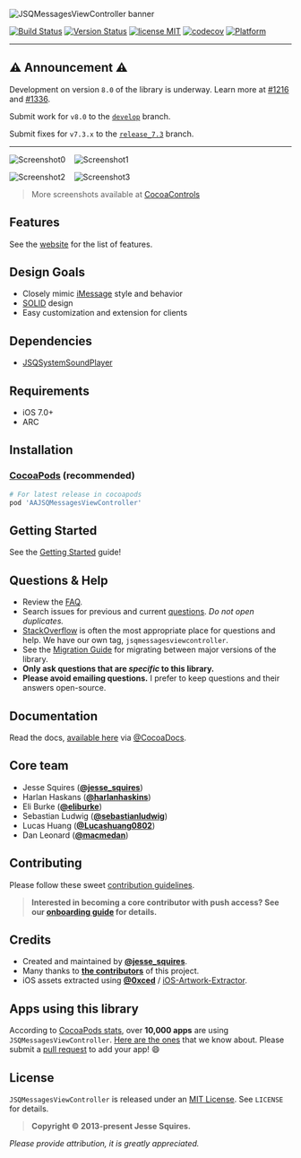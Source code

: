 ![JSQMessagesViewController banner](https://raw.githubusercontent.com/jessesquires/JSQMessagesViewController/develop/Assets/jsq_messages_banner.png)

[![Build Status](https://secure.travis-ci.org/jessesquires/JSQMessagesViewController.svg)](https://travis-ci.org/jessesquires/JSQMessagesViewController) [![Version Status](https://img.shields.io/cocoapods/v/JSQMessagesViewController.svg)][podLink] [![license MIT](https://img.shields.io/cocoapods/l/JSQMessagesViewController.svg)][mitLink] [![codecov](https://codecov.io/gh/jessesquires/JSQMessagesViewController/branch/develop/graph/badge.svg)](https://codecov.io/gh/jessesquires/JSQMessagesViewController) [![Platform](https://img.shields.io/cocoapods/p/JSQMessagesViewController.svg)][docsLink]

------------------------

## :warning: Announcement :warning:

Development on version `8.0` of the library is underway. Learn more at [#1216](https://github.com/jessesquires/JSQMessagesViewController/issues/1216) and [#1336](https://github.com/jessesquires/JSQMessagesViewController/issues/1336).

Submit work for `v8.0` to the [`develop`](https://github.com/jessesquires/JSQMessagesViewController/tree/develop) branch.

Submit fixes for `v7.3.x` to the [`release_7.3`](https://github.com/jessesquires/JSQMessagesViewController/tree/release_7.3) branch.

------------------------

![Screenshot0][img0] &nbsp;&nbsp; ![Screenshot1][img1] &nbsp;&nbsp;

![Screenshot2][img2] &nbsp;&nbsp; ![Screenshot3][img3]

> More screenshots available at [CocoaControls](https://www.cocoacontrols.com/controls/jsqmessagesviewcontroller)

## Features

See the [website](http://www.jessesquires.com/JSQMessagesViewController/) for the list of features.

## Design Goals

- Closely mimic [iMessage](http://www.apple.com/ios/messages/) style and behavior
- [SOLID](https://en.wikipedia.org/wiki/SOLID_(object-oriented_design)) design
- Easy customization and extension for clients

## Dependencies

* [JSQSystemSoundPlayer][playerLink]

## Requirements

* iOS 7.0+
* ARC

## Installation

### [CocoaPods](https://cocoapods.org/) (recommended)

````ruby
# For latest release in cocoapods
pod 'AAJSQMessagesViewController'

````

## Getting Started

See the [Getting Started](https://github.com/jessesquires/JSQMessagesViewController/blob/develop/Documentation/getting_started.md) guide!

## Questions & Help

* Review the [FAQ](https://github.com/jessesquires/JSQMessagesViewController/blob/develop/Documentation/faq.md).
* Search issues for previous and current [questions](https://github.com/jessesquires/JSQMessagesViewController/issues?utf8=✓&q=label%3A%22questions+%26+help%22+). *Do not open duplicates.*
* [StackOverflow](http://stackoverflow.com/questions/tagged/jsqmessagesviewcontroller) is often the most appropriate place for questions and help. We have our own tag, `jsqmessagesviewcontroller`.
* See the [Migration Guide](https://github.com/jessesquires/JSQMessagesViewController/blob/develop/Documentation/migration.md) for migrating between major versions of the library.
* **Only ask questions that are _specific_ to this library.**
* **Please avoid emailing questions.** I prefer to keep questions and their answers open-source.

## Documentation

Read the docs, [available here][docsLink] via [@CocoaDocs](https://twitter.com/CocoaDocs).

## Core team

- Jesse Squires ([**@jesse_squires**](https://twitter.com/jesse_squires))
- Harlan Haskans ([**@harlanhaskins**](https://github.com/harlanhaskins))
- Eli Burke ([**@eliburke**](https://github.com/eliburke))
- Sebastian Ludwig ([**@sebastianludwig**](https://github.com/sebastianludwig))
- Lucas Huang ([**@Lucashuang0802**](https://github.com/Lucashuang0802))
- Dan Leonard ([**@macmedan**](https://github.com/macmedan))

## Contributing

Please follow these sweet [contribution guidelines](https://github.com/jessesquires/JSQMessagesViewController/blob/develop/.github/CONTRIBUTING.md).

> **Interested in becoming a core contributor with push access? See our [onboarding guide](https://github.com/jessesquires/JSQMessagesViewController/blob/develop/Documentation/contributor_onboarding.md) for details.**

## Credits

* Created and maintained by [**@jesse_squires**](https://twitter.com/jesse_squires).
* Many thanks to [**the contributors**](https://github.com/jessesquires/JSQMessagesViewController/graphs/contributors) of this project.
* iOS assets extracted using [**@0xced**](https://github.com/0xced) / [iOS-Artwork-Extractor](https://github.com/0xced/iOS-Artwork-Extractor).

## Apps using this library

According to [CocoaPods stats](https://cocoapods.org/pods/JSQMessagesViewController), over **10,000 apps** are using `JSQMessagesViewController`. [Here are the ones](https://github.com/jessesquires/JSQMessagesViewController/blob/develop/Documentation/apps_using_this_library.md) that we know about. Please submit a [pull request](https://github.com/jessesquires/JSQMessagesViewController/compare) to add your app! :smile:

## License

`JSQMessagesViewController` is released under an [MIT License][mitLink]. See `LICENSE` for details.

>**Copyright &copy; 2013-present Jesse Squires.**

*Please provide attribution, it is greatly appreciated.*

[docsLink]:http://cocoadocs.org/docsets/JSQMessagesViewController/
[podLink]:https://cocoapods.org/pods/JSQMessagesViewController
[mitLink]:http://opensource.org/licenses/MIT
[playerLink]:https://github.com/jessesquires/JSQSystemSoundPlayer

[img0]:https://raw.githubusercontent.com/jessesquires/JSQMessagesViewController/develop/Screenshots/screenshot0.png
[img1]:https://raw.githubusercontent.com/jessesquires/JSQMessagesViewController/develop/Screenshots/screenshot1.png
[img2]:https://raw.githubusercontent.com/jessesquires/JSQMessagesViewController/develop/Screenshots/screenshot2.png
[img3]:https://raw.githubusercontent.com/jessesquires/JSQMessagesViewController/develop/Screenshots/screenshot3.png
